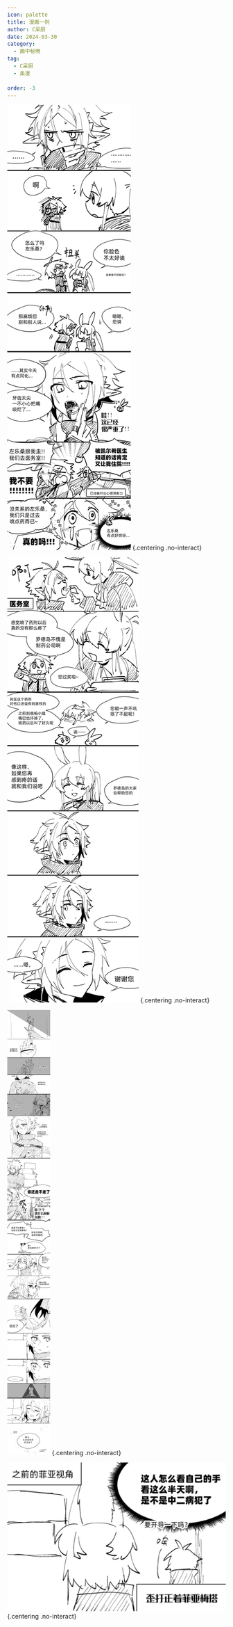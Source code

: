 ```yaml
---
icon: palette
title: 漫画一则
author: C呆厨
date: 2024-03-30
category:
  - 画中秘境
tag:
  - C呆厨
  - 条漫

order: -3
---
```


<printban />

![](./res/comic/comic1.webp) {.centering .no-interact}

![](./res/comic/comic2.webp) {.centering .no-interact}

![](./res/comic/comic3.webp) {.centering .no-interact}

![](./res/comic/comic4.webp) {.centering .no-interact}

<FakeAds />